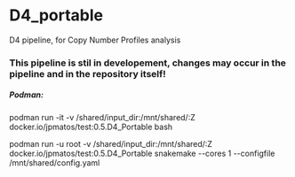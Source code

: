 # D4_portable
D4 pipeline, for Copy Number Profiles analysis

### This pipeline is stil in developement, changes may occur in the pipeline and in the repository itself!


##### Podman:

podman run -it -v /shared/input_dir:/mnt/shared/:Z docker.io/jpmatos/test:0.5.D4_Portable bash

podman run -u root -v /shared/input_dir:/mnt/shared/:Z docker.io/jpmatos/test:0.5.D4_Portable snakemake --cores 1 --configfile /mnt/shared/config.yaml 

